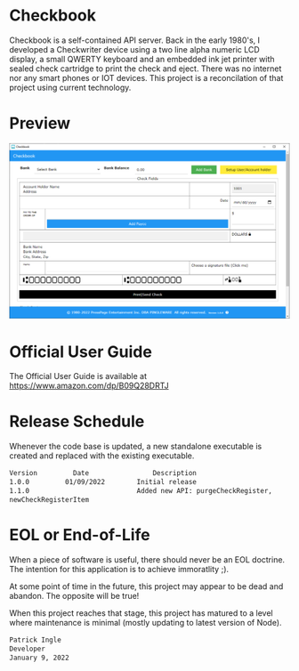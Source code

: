 # Checkbook
Checkbook is a self-contained API server. Back in the early 1980's, I developed a Checkwriter device using a two line alpha numeric LCD display, a small QWERTY keyboard and an embedded ink jet printer with sealed check cartridge to print the check and eject. There was no internet nor any smart phones or IOT devices. This project is a reconcilation of that project using current technology.

# Preview
![Main window](assets/screenshot-001.png)

# Official User Guide
The Official User Guide is available at https://www.amazon.com/dp/B09Q28DRTJ

# Release Schedule
Whenever the code base is updated, a new standalone executable is created and replaced with the existing executable.

    Version         Date                Description
    1.0.0         01/09/2022        Initial release
    1.1.0                           Added new API: purgeCheckRegister, newCheckRegisterItem

# EOL or End-of-Life
When a piece of software is useful, there should never be an EOL doctrine. The intention for this application is to achieve immoratlity ;).

At some point of time in the future, this project may appear to be dead and abandon. The opposite will be true!

When this project reaches that stage, this project has matured to a level where maintenance is minimal (mostly updating to latest version of Node).

    Patrick Ingle
    Developer
    January 9, 2022